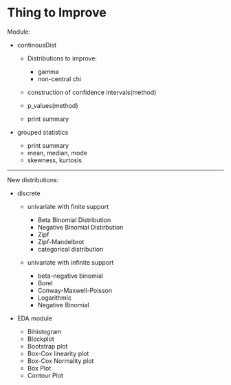# Thing to Improve

Module:
- continousDist
    - Distributions to improve:
        - gamma
        - non-central chi
        
    - construction of confidence intervals(method)
    - p_values(method)
    - print summary


- grouped statistics
    - print summary
    - mean, median, mode
    - skewness, kurtosis
----

New distributions:
- discrete
    - univariate with finite support
        - Beta Binomial Distribution
        - Negative Binomial Distirbution
        - Zipf
        - Zipf-Mandelbrot
        - categorical distribution

    - univariate with infinite support
        - beta-negative binomial
        - Borel
        - Conway-Maxwell-Poisson
        - Logarithmic
        - Negative Binomial

- EDA module
    - Bihistogram
    - Blockplot
    - Bootstrap plot
    - Box-Cox linearity plot
    - Box-Cox Normality plot
    - Box Plot
    - Contour Plot